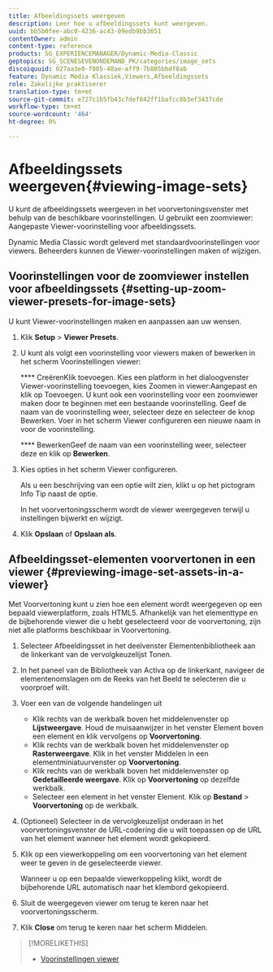 ```yaml
---
title: Afbeeldingssets weergeven
description: Leer hoe u afbeeldingssets kunt weergeven.
uuid: bb5b0fee-abc0-4236-ac43-09edb9bb3651
contentOwner: admin
content-type: reference
products: SG_EXPERIENCEMANAGER/Dynamic-Media-Classic
geptopics: SG_SCENESEVENONDEMAND_PK/categories/image_sets
discoiquuid: 027aa3e0-f085-48ae-aff9-7b805bbdf8ab
feature: Dynamic Media Klassiek,Viewers,Afbeeldingssets
role: Zakelijke praktiserer
translation-type: tm+mt
source-git-commit: e727c1b5fb43c7def842ff1bafcc8b3ef3437cde
workflow-type: tm+mt
source-wordcount: '464'
ht-degree: 0%

---
```



# Afbeeldingssets weergeven{#viewing-image-sets}

U kunt de afbeeldingssets weergeven in het voorvertoningsvenster met behulp van de beschikbare voorinstellingen. U gebruikt een zoomviewer: Aangepaste Viewer-voorinstelling voor afbeeldingssets.

Dynamic Media Classic wordt geleverd met standaardvoorinstellingen voor viewers. Beheerders kunnen de Viewer-voorinstellingen maken of wijzigen.

## Voorinstellingen voor de zoomviewer instellen voor afbeeldingssets {#setting-up-zoom-viewer-presets-for-image-sets}

U kunt Viewer-voorinstellingen maken en aanpassen aan uw wensen.

1. Klik **Setup** > **Viewer Presets**.
1. U kunt als volgt een voorinstelling voor viewers maken of bewerken in het scherm Voorinstellingen viewer:

   **** CreërenKlik toevoegen. Kies een platform in het dialoogvenster Viewer-voorinstelling toevoegen, kies Zoomen in viewer:Aangepast en klik op Toevoegen. U kunt ook een voorinstelling voor een zoomviewer maken door te beginnen met een bestaande voorinstelling. Geef de naam van de voorinstelling weer, selecteer deze en selecteer de knop Bewerken. Voer in het scherm Viewer configureren een nieuwe naam in voor de voorinstelling.

   **** BewerkenGeef de naam van een voorinstelling weer, selecteer deze en klik op  **Bewerken**.

1. Kies opties in het scherm Viewer configureren.

   Als u een beschrijving van een optie wilt zien, klikt u op het pictogram Info Tip naast de optie.

   In het voorvertoningsscherm wordt de viewer weergegeven terwijl u instellingen bijwerkt en wijzigt.

1. Klik **Opslaan** of **Opslaan als**.

## Afbeeldingsset-elementen voorvertonen in een viewer {#previewing-image-set-assets-in-a-viewer}

Met Voorvertoning kunt u zien hoe een element wordt weergegeven op een bepaald viewerplatform, zoals HTML5. Afhankelijk van het elementtype en de bijbehorende viewer die u hebt geselecteerd voor de voorvertoning, zijn niet alle platforms beschikbaar in Voorvertoning.

1. Selecteer Afbeeldingsset in het deelvenster Elementenbibliotheek aan de linkerkant van de vervolgkeuzelijst Tonen.
1. In het paneel van de Bibliotheek van Activa op de linkerkant, navigeer de elementenomslagen om de Reeks van het Beeld te selecteren die u voorproef wilt.
1. Voer een van de volgende handelingen uit

   * Klik rechts van de werkbalk boven het middelenvenster op **Lijstweergave**. Houd de muisaanwijzer in het venster Element boven een element en klik vervolgens op **Voorvertoning**.
   * Klik rechts van de werkbalk boven het middelenvenster op **Rasterweergave**. Klik in het venster Middelen in een elementminiatuurvenster op **Voorvertoning**.
   * Klik rechts van de werkbalk boven het middelenvenster op **Gedetailleerde weergave**. Klik op **Voorvertoning** op dezelfde werkbalk.
   * Selecteer een element in het venster Element. Klik op **Bestand** > **Voorvertoning** op de werkbalk.

1. (Optioneel) Selecteer in de vervolgkeuzelijst onderaan in het voorvertoningsvenster de URL-codering die u wilt toepassen op de URL van het element wanneer het element wordt gekopieerd.
1. Klik op een viewerkoppeling om een voorvertoning van het element weer te geven in de geselecteerde viewer.

   Wanneer u op een bepaalde viewerkoppeling klikt, wordt de bijbehorende URL automatisch naar het klembord gekopieerd.

1. Sluit de weergegeven viewer om terug te keren naar het voorvertoningsscherm.
1. Klik **Close** om terug te keren naar het scherm Middelen.

>[!MORELIKETHIS]
>
>* [Voorinstellingen viewer](application-setup.md#viewer_presets)


